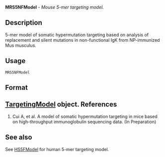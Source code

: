 





**MRS5NFModel** - *Mouse 5-mer targeting model.*

Description
--------------------

5-mer model of somatic hypermutation targeting based on analysis of replacement and
silent mutations in non-functional IgK from NP-immunized Mus musculus.


Usage
--------------------
```
MRS5NFModel
```


Format
-------------------
[TargetingModel](TargetingModel-class.md) object.
References
-------------------


1. Cui A, et al. A model of somatic hypermutation targeting in mice based on 
high-throughput immunoglobulin sequencing data. (In Preparation)
 




See also
-------------------

See [HS5FModel](HS5FModel.md) for human 5-mer targeting model.



